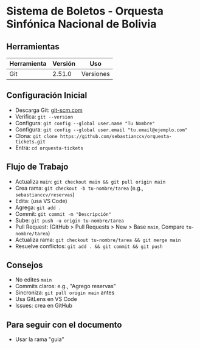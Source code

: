 # Sistema de Boletos - Orquesta Sinfónica Nacional de Bolivia

## Herramientas

| Herramienta | Versión | Uso       |
| ----------- | ------- | --------- |
| Git         | 2.51.0  | Versiones |

## Configuración Inicial

- Descarga Git: [git-scm.com](https://git-scm.com/download/win)
- Verifica: `git --version`
- Configura: `git config --global user.name "Tu Nombre"`
- Configura: `git config --global user.email "tu.email@ejemplo.com"`
- Clona: `git clone https://github.com/sebastianccv/orquesta-tickets.git`
- Entra: `cd orquesta-tickets`

## Flujo de Trabajo

- Actualiza `main`: `git checkout main && git pull origin main`
- Crea rama: `git checkout -b tu-nombre/tarea` (e.g., `sebastianccv/reservas`)
- Edita: (usa VS Code)
- Agrega: `git add .`
- Commit: `git commit -m "Descripción"`
- Sube: `git push -u origin tu-nombre/tarea`
- Pull Request: (GitHub > Pull Requests > New > Base `main`, Compare `tu-nombre/tarea`)
- Actualiza rama: `git checkout tu-nombre/tarea && git merge main`
- Resuelve conflictos: `git add . && git commit && git push`

## Consejos

- No edites `main`
- Commits claros: e.g., "Agrego reservas"
- Sincroniza: `git pull origin main` antes
- Usa GitLens en VS Code
- Issues: crea en GitHub

## Para seguir con el documento

- Usar la rama "guia"
